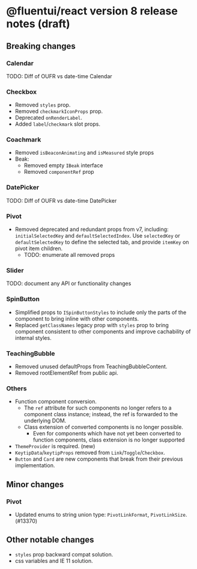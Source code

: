 # @fluentui/react version 8 release notes (draft)

## Breaking changes

### Calendar

TODO: Diff of OUFR vs date-time Calendar

### Checkbox

- Removed `styles` prop.
- Removed `checkmarkIconProps` prop.
- Deprecated `onRenderLabel`.
- Added `label`/`checkmark` slot props.

### Coachmark

- Removed `isBeaconAnimating` and `isMeasured` style props
- Beak:
  - Removed empty `IBeak` interface
  - Removed `componentRef` prop

### DatePicker

TODO: Diff of OUFR vs date-time DatePicker

### Pivot

- Removed deprecated and redundant props from v7, including: `initialSelectedKey` and `defaultSelectedIndex`. Use `selectedKey` or `defaultSelectedKey` to define the selected tab, and provide `itemKey` on pivot item children.
  - TODO: enumerate all removed props

### Slider

TODO: document any API or functionality changes

### SpinButton

- Simplified props to `ISpinButtonStyles` to include only the parts of the component to bring inline with other components.
- Replaced `getClassNames` legacy prop with `styles` prop to bring component consistent to other components and improve cachability of internal styles.

### TeachingBubble

- Removed unused defaultProps from TeachingBubbleContent.
- Removed rootElementRef from public api.

### Others

- Function component conversion.
  - The `ref` attribute for such components no longer refers to a component class instance; instead, the ref is forwarded to the underlying DOM.
  - Class extension of converted components is no longer possible.
    - Even for components which have not yet been converted to function components, class extension is no longer supported
- `ThemeProvider` is required. (new)
- `KeytipData`/`keytipProps` removed from `Link`/`Toggle`/`Checkbox`.
- `Button` and `Card` are new components that break from their previous implementation.

## Minor changes

### Pivot

- Updated enums to string union type: `PivotLinkFormat`, `PivotLinkSize`. (#13370)

## Other notable changes

- `styles` prop backward compat solution.
- css variables and IE 11 solution.
